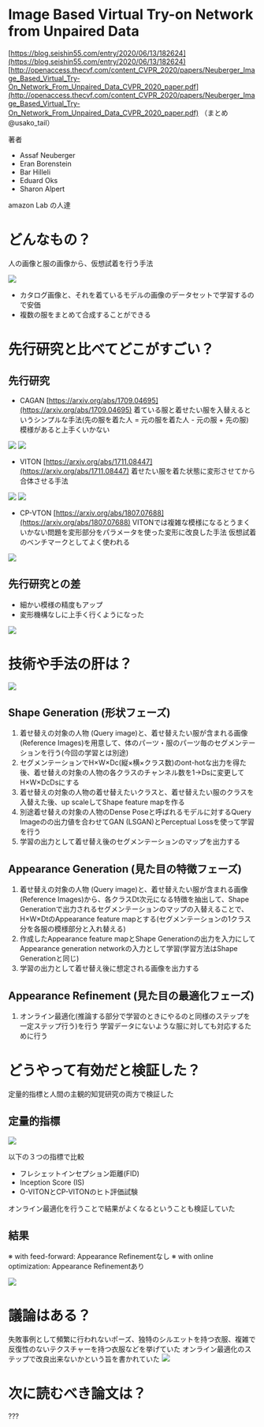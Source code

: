 # Image Based Virtual Try-on Network from Unpaired Data
[https://blog.seishin55.com/entry/2020/06/13/182624](https://blog.seishin55.com/entry/2020/06/13/182624)
[http://openaccess.thecvf.com/content_CVPR_2020/papers/Neuberger_Image_Based_Virtual_Try-On_Network_From_Unpaired_Data_CVPR_2020_paper.pdf](http://openaccess.thecvf.com/content_CVPR_2020/papers/Neuberger_Image_Based_Virtual_Try-On_Network_From_Unpaired_Data_CVPR_2020_paper.pdf)
（まとめ @usako_tail）

著者
* Assaf Neuberger
* Eran Borenstein
* Bar Hilleli
* Eduard Oks
* Sharon Alpert

amazon Lab の人達

# どんなもの？
人の画像と服の画像から、仮想試着を行う手法

![](O-VITON/1.png)
* カタログ画像と、それを着ているモデルの画像のデータセットで学習するので安価
* 複数の服をまとめて合成することができる

# 先行研究と比べてどこがすごい？
## 先行研究
* CAGAN
[https://arxiv.org/abs/1709.04695](https://arxiv.org/abs/1709.04695)
着ている服と着せたい服を入替えるというシンプルな手法(先の服を着た人 = 元の服を着た人 - 元の服 + 先の服)
模様があると上手くいかない

![](O-VITON/7.png)
![](O-VITON/8.png)

* VITON
[https://arxiv.org/abs/1711.08447](https://arxiv.org/abs/1711.08447)
着せたい服を着た状態に変形させてから合体させる手法

![](O-VITON/9.png)
![](O-VITON/10.png)

* CP-VTON
[https://arxiv.org/abs/1807.07688](https://arxiv.org/abs/1807.07688)
VITONでは複雑な模様になるとうまくいかない問題を変形部分をパラメータを使った変形に改良した手法
仮想試着のベンチマークとしてよく使われる

![](O-VITON/10.png)

## 先行研究との差

* 細かい模様の精度もアップ
* 変形機構なしに上手く行くようになった

![](O-VITON/4.png)

# 技術や手法の肝は？
![](O-VITON/2.png)

## Shape Generation (形状フェーズ)
1. 着せ替えの対象の人物 (Query image)と、着せ替えたい服が含まれる画像 (Reference Images)を用意して、体のパーツ・服のパーツ毎のセグメンテーションを行う(今回の学習とは別途)
2. セグメンテーションでH×W×Dc(縦×横×クラス数)のont-hotな出力を得た後、着せ替えの対象の人物の各クラスのチャンネル数を1->Dsに変更してH×W×DcDsにする
3. 着せ替えの対象の人物の着せ替えたいクラスと、着せ替えたい服のクラスを入替えた後、up scaleしてShape feature mapを作る
4.  別途着せ替えの対象の人物のDense Poseと呼ばれるモデルに対するQuery Imageのの出力値を合わせてGAN (LSGAN)とPerceptual Lossを使って学習を行う
5. 学習の出力として着せ替え後のセグメンテーションのマップを出力する

## Appearance Generation (見た目の特徴フェーズ)
1. 着せ替えの対象の人物 (Query image)と、着せ替えたい服が含まれる画像 (Reference Images)から、各クラスDt次元になる特徴を抽出して、Shape Generationで出力されるセグメンテーションのマップの入替えることで、H×W×DtのAppearance feature mapとする(セグメンテーションの1クラス分を各服の模様部分と入れ替える)
2. 作成したAppearance feature mapとShape Generationの出力を入力にしてAppearance generation networkの入力として学習(学習方法はShape Generationと同じ)
3. 学習の出力として着せ替え後に想定される画像を出力する

## Appearance Refinement (見た目の最適化フェーズ)
1. オンライン最適化(推論する部分で学習のときにやるのと同様のステップを一定ステップ行う)を行う
学習データにないような服に対しても対応するために行う

# どうやって有効だと検証した？
定量的指標と人間の主観的知覚研究の両方で検証した

##  定量的指標

![](O-VITON/6.png)

以下の３つの指標で比較
* フレシェットインセプション距離(FID)
* Inception Score (IS)
*  O-VITONとCP-VITONのヒト評価試験

オンライン最適化を行うことで結果がよくなるということも検証していた

## 結果

※ with feed-forward: Appearance Refinementなし
※ with online optimization: Appearance Refinementあり

![](O-VITON/4.png)

# 議論はある？
失敗事例として頻繁に行われないポーズ、独特のシルエットを持つ衣服、複雑で反復性のないテクスチャーを持つ衣服などを挙げていた
オンライン最適化のステップで改良出来ないかという旨を書かれていた
![](O-VITON/12.png)

# 次に読むべき論文は？
???

